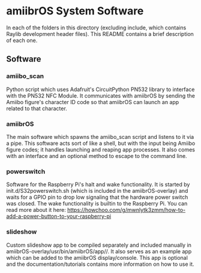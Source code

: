 # amiibrOS System Software
In each of the folders in this directory (excluding include, which contains
Raylib development header files). This README contains a brief description of
each one.

## Software
### amiibo_scan
Python script which uses Adafruit's CircuitPython PN532 library to
interface with the PN532 NFC Module. It communicates with amiibrOS by sending
the Amiibo figure's character ID code so that amiibrOS can launch an app
related to that character.

### amiibrOS
The main software which spawns the amiibo_scan script and listens to it via
a pipe. This software acts sort of like a shell, but with the input being
Amiibo figure codes; it handles launching and reaping app processes. It also
comes with an interface and an optional method to escape to the command line.

### powerswitch
Software for the Raspberry Pi's halt and wake functionality. It is started by
init.d/S32powerswitch.sh (which is included in the amiibrOS-overlay) and
waits for a GPIO pin to drop low signaling that the hardware power switch was
closed. The wake functionality is builtin to the Raspberry Pi. You can read
more about it here:
https://howchoo.com/g/mwnlytk3zmm/how-to-add-a-power-button-to-your-raspberry-pi

### slideshow
Custom slideshow app to be compiled separately and included manually in
amiibrOS-overlay/usr/bin/amiibrOS/app/<charID>/. It also serves as an example
app which can be added to the amiibrOS display/console. This app is optional
and the documentation/tutorials contains more information on how to use it.

